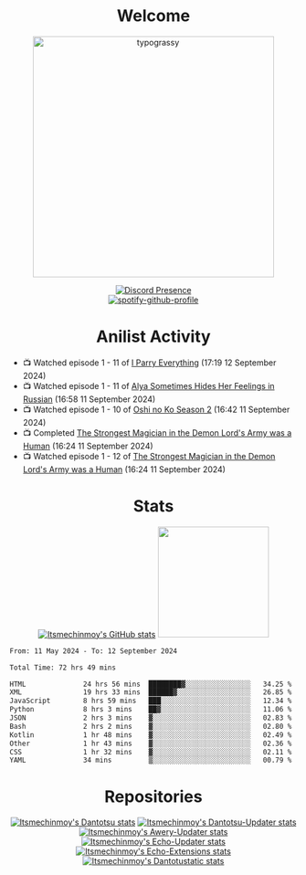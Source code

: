 <div align="center">

# Welcome
<a href="https://github.com/kawarimidoll/typograssy">
    <img alt="typograssy" src="https://typograssy.deno.dev/api?text=%E3%82%88%E3%81%86%E3%81%93%E3%81%9D%E3%81%BF%E3%81%AA%E3%81%95%E3%82%93%20-%20Itsmechinmoy--&&l0=none&l1=82d9d0&l2=027353&l3=038c4c&l4=01402e&bg=none&frame=none&speed=100&comment=" width="421.99">
</a>

[![Discord Presence](https://lanyard.cnrad.dev/api/523539866311720963?theme=dark&bg=Oe1116&animated=false&hideDiscrim=true&borderRadius=30px&hideActivity=whenNotUsed)](https://discord.com/users/523539866311720963)<br>
[![spotify-github-profile](https://spotify-github-profile.kittinanx.com/api/view?uid=31zczwoe3obxakjgkio7anubhkaq&cover_image=true&theme=novatorem&show_offline=true&background_color=121212&interchange=false&bar_color=53b14f&bar_color=ffffff&bar_color_cover=false)](https://spotify-github-profile.vercel.app/api/view?uid=31zczwoe3obxakjgkio7anubhkaq&redirect=true)
</div>

<div align="center">

# Anilist Activity
</div>
<!-- ANILIST_ACTIVITY:start -->

-   📺 Watched episode 1 - 11 of [I Parry Everything](https://anilist.co/anime/170695) (17:19 12 September 2024)
-   📺 Watched episode 1 - 11 of [Alya Sometimes Hides Her Feelings in Russian](https://anilist.co/anime/162804) (16:58 11 September 2024)
-   📺 Watched episode 1 - 10 of [Oshi no Ko Season 2](https://anilist.co/anime/166531) (16:42 11 September 2024)
-   📺 Completed [The Strongest Magician in the Demon Lord's Army was a Human](https://anilist.co/anime/173584) (16:24 11 September 2024)
-   📺 Watched episode 1 - 12 of [The Strongest Magician in the Demon Lord's Army was a Human](https://anilist.co/anime/173584) (16:24 11 September 2024)

<!-- ANILIST_ACTIVITY:end -->
<div align="center">
    
# Stats
[![Itsmechinmoy's GitHub stats](https://github-readme-stats.vercel.app/api?username=itsmechinmoy&show_icons=true&theme=algolia)](https://github.com/anuraghazra/github-readme-stats)
<img src="https://github-readme-stackoverflow.vercel.app/?userID=25004176&theme=dark" height="194"/>
</div>
<!--START_SECTION:waka-->

```txt
From: 11 May 2024 - To: 12 September 2024

Total Time: 72 hrs 49 mins

HTML              24 hrs 56 mins  ████████▓░░░░░░░░░░░░░░░░   34.25 %
XML               19 hrs 33 mins  ██████▓░░░░░░░░░░░░░░░░░░   26.85 %
JavaScript        8 hrs 59 mins   ███░░░░░░░░░░░░░░░░░░░░░░   12.34 %
Python            8 hrs 3 mins    ██▓░░░░░░░░░░░░░░░░░░░░░░   11.06 %
JSON              2 hrs 3 mins    ▓░░░░░░░░░░░░░░░░░░░░░░░░   02.83 %
Bash              2 hrs 2 mins    ▓░░░░░░░░░░░░░░░░░░░░░░░░   02.80 %
Kotlin            1 hr 48 mins    ▓░░░░░░░░░░░░░░░░░░░░░░░░   02.49 %
Other             1 hr 43 mins    ▓░░░░░░░░░░░░░░░░░░░░░░░░   02.36 %
CSS               1 hr 32 mins    ▓░░░░░░░░░░░░░░░░░░░░░░░░   02.11 %
YAML              34 mins         ▒░░░░░░░░░░░░░░░░░░░░░░░░   00.79 %
```

<!--END_SECTION:waka-->
<div align="center">

# Repositories
[![Itsmechinmoy's Dantotsu stats](https://github-readme-stats.vercel.app/api/pin/?username=itsmechinmoy&repo=dantotsu&show_icons=true&theme=algolia&description_lines_count=1)](https://github.com/itsmechinmoy/dantotsu)
[![Itsmechinmoy's Dantotsu-Updater stats](https://github-readme-stats.vercel.app/api/pin/?username=itsmechinmoy&repo=dantotsu-updater&show_icons=true&theme=algolia&description_lines_count=1)](https://github.com/itsmechinmoy/dantotsu-updater)
[![Itsmechinmoy's Awery-Updater stats](https://github-readme-stats.vercel.app/api/pin/?username=itsmechinmoy&repo=awery-updater&show_icons=true&theme=algolia&description_lines_count=1)](https://github.com/itsmechinmoy/awery-updater)
[![Itsmechinmoy's Echo-Updater stats](https://github-readme-stats.vercel.app/api/pin/?username=itsmechinmoy&repo=echo-updater&show_icons=true&theme=algolia&description_lines_count=1)](https://github.com/itsmechinmoy/echo-updater)
[![Itsmechinmoy's Echo-Extensions stats](https://github-readme-stats.vercel.app/api/pin/?username=itsmechinmoy&repo=echo-extensions&show_icons=true&theme=algolia&description_lines_count=1)](https://github.com/itsmechinmoy/echo-extensions)
[![Itsmechinmoy's Dantotustatic stats](https://github-readme-stats.vercel.app/api/pin/?username=itsmechinmoy&repo=dantotustatic&show_icons=true&theme=algolia&description_lines_count=1)](https://github.com/itsmechinmoy/dantotustatic)
</div>
